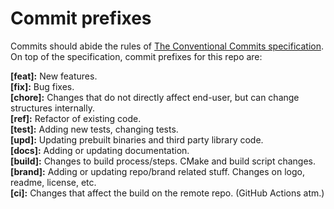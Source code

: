 # Commit prefixes

Commits should abide the rules of [The Conventional Commits specification](https://www.conventionalcommits.org/en/v1.0.0/).
On top of the specification, commit prefixes for this repo are:

**[feat]:**  New features.<br>
**[fix]:**   Bug fixes.<br>
**[chore]:** Changes that do not directly affect end-user, but can change structures internally.<br>
**[ref]:**   Refactor of existing code.<br>
**[test]:**  Adding new tests, changing tests.<br>
**[upd]:**   Updating prebuilt binaries and third party library code.<br>
**[docs]:**  Adding or updating documentation.<br>
**[build]:** Changes to build process/steps. CMake and build script changes.<br>
**[brand]:** Adding or updating repo/brand related stuff. Changes on logo, readme, license, etc.<br>
**[ci]:** Changes that affect the build on the remote repo. (GitHub Actions atm.)